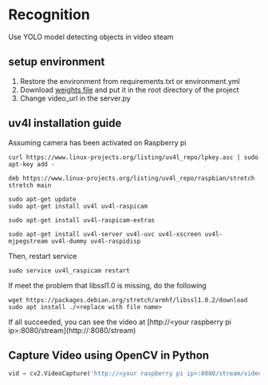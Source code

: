 # Recognition
Use YOLO model detecting objects in video steam

## setup environment

1. Restore the environment from requirements.txt or environment.yml
2. Download [weights file](https://drive.google.com/file/d/1gh-uuP_zWm9l9av3n10DtIjXVjLGbzP4/view?usp=sharing) and put it in the root directory of the project
3. Change video_url in the server.py

## uv4l installation guide

Assuming camera has been activated on Raspberry pi

```
curl https://www.linux-projects.org/listing/uv4l_repo/lpkey.asc | sudo apt-key add -
```

```
deb https://www.linux-projects.org/listing/uv4l_repo/raspbian/stretch stretch main
```

```
sudo apt-get update
sudo apt-get install uv4l uv4l-raspicam
```

```
sudo apt-get install uv4l-raspicam-extras
```

```
sudo apt-get install uv4l-server uv4l-uvc uv4l-xscreen uv4l-mjpegstream uv4l-dummy uv4l-raspidisp
```

Then, restart service

```
sudo service uv4l_raspicam restart
```



If meet the problem that libssl1.0 is missing, do the following

```
wget https://packages.debian.org/stretch/armhf/libssl1.0.2/download
sudo apt install ./<replace with file name>
```

If all succeeded, you can see the video at [http://\<your raspberry pi ip>:8080/stream](http://<your raspberry pi ip>:8080/stream)

## Capture Video using OpenCV in Python

```python
vid = cv2.VideoCapture('http://<your raspberry pi ip>:8080/stream/video.mjpeg')
```

